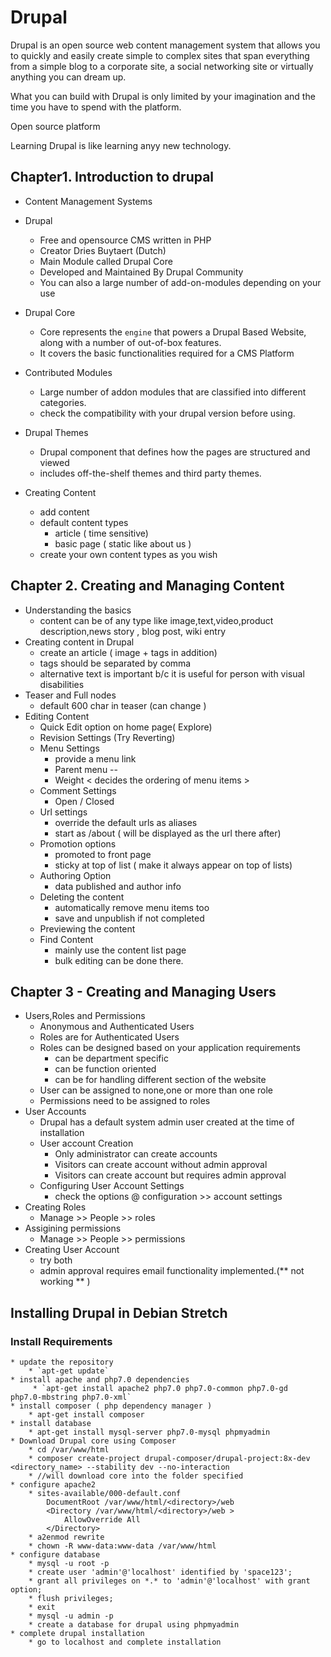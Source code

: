 # Drupal

Drupal is an open source web content management system that allows you to quickly and easily create simple to complex sites that span everything from a simple blog to a corporate site, a social networking site or virtually anything you can dream up.

What you can build with Drupal is only limited by your imagination and the time you have to spend with the platform.

Open source platform

Learning Drupal is like learning anyy new technology.


## Chapter1. Introduction to drupal

*  Content Management Systems
*  Drupal

    * Free and opensource CMS written in PHP
    * Creator Dries Buytaert (Dutch)
    * Main Module called Drupal Core
    * Developed and Maintained By Drupal Community
    * You can also a large number of add-on-modules depending on your use
* Drupal Core
   * Core represents the `engine` that powers a Drupal Based Website, along with a number of out-of-box features.
    * It covers the basic functionalities required for a CMS Platform

* Contributed Modules
    * Large number of addon modules that are classified into different categories.
    * check the compatibility with your drupal version before using.

* Drupal Themes
    * Drupal component that defines how the pages are structured and viewed
    * includes off-the-shelf themes and third party themes.

* Creating Content
    * add content
    * default content types 
        * article ( time sensitive)
        * basic page ( static like about us )
    * create your own content types as you wish

## Chapter 2. Creating and Managing Content

* Understanding the basics
    * content can be of any type like image,text,video,product description,news story , blog post, wiki entry
* Creating content in Drupal
    * create an article ( image + tags in addition)
    * tags should be separated by comma
    * alternative text is important b/c it is useful for person with visual disabilities
* Teaser and Full nodes
    * default 600 char in teaser (can change )
* Editing Content
    * Quick Edit option on home page( Explore)
    * Revision Settings (Try Reverting)
    * Menu Settings
        * provide a menu link
        * Parent menu -- <main navigation>
        * Weight < decides the ordering of menu items >
    * Comment Settings
        * Open / Closed
    * Url settings
        * override the default urls as aliases
        * start as /about ( will be displayed as the url there after)
    * Promotion options
        * promoted to front page
        * sticky at top of list ( make it always appear on top of lists)
    * Authoring Option
        * data published and author info
    * Deleting the content
        * automatically remove menu items too
        * save and unpublish if not completed
    * Previewing the content
    * Find Content
        * mainly use the content list page
        * bulk editing can be done there.
## Chapter 3 - Creating and Managing Users

* Users,Roles and Permissions
    * Anonymous and Authenticated Users
    * Roles are for Authenticated Users
    * Roles can be designed based on your application requirements
        * can be department specific
        * can be function oriented
        * can be for handling different section of the website
    * User can be assigned to none,one or more than one role
    * Permissions need to be assigned to roles
* User Accounts
    * Drupal has a default system admin user created at the time of installation
    * User account Creation
        * Only administrator can create accounts
        * Visitors can create account without admin approval
        * Visitors can create account but requires admin approval
    * Configuring User Account Settings
        * check the options @ configuration >> account settings
* Creating Roles
    * Manage >> People >> roles
* Assigining permissions
    * Manage >> People >> permissions
* Creating User Account
    * try both
    * admin approval requires email functionality implemented.(** not working ** )
    
## Installing Drupal in Debian Stretch

### Install Requirements

    * update the repository
        * `apt-get update`
    * install apache and php7.0 dependencies 
         * `apt-get install apache2 php7.0 php7.0-common php7.0-gd  php7.0-mbstring php7.0-xml`
    * install composer ( php dependency manager )
        * apt-get install composer
    * install database
        * apt-get install mysql-server php7.0-mysql phpmyadmin 
    * Download Drupal core using Composer
        * cd /var/www/html
        * composer create-project drupal-composer/drupal-project:8x-dev <directory_name> --stability dev --no-interaction
        * //will download core into the folder specified
    * configure apache2
        * sites-available/000-default.conf
            DocumentRoot /var/www/html/<directory>/web
            <Directory /var/www/html/<directory>/web >
                AllowOverride All
            </Directory>
        * a2enmod rewrite
        * chown -R www-data:www-data /var/www/html
    * configure database
        * mysql -u root -p
        * create user 'admin'@'localhost' identified by 'space123';
        * grant all privileges on *.* to 'admin'@'localhost' with grant option;
        * flush privileges;
        * exit
        * mysql -u admin -p
        * create a database for drupal using phpmyadmin
    * complete drupal installation
        * go to localhost and complete installation

            
    
        
        
    


